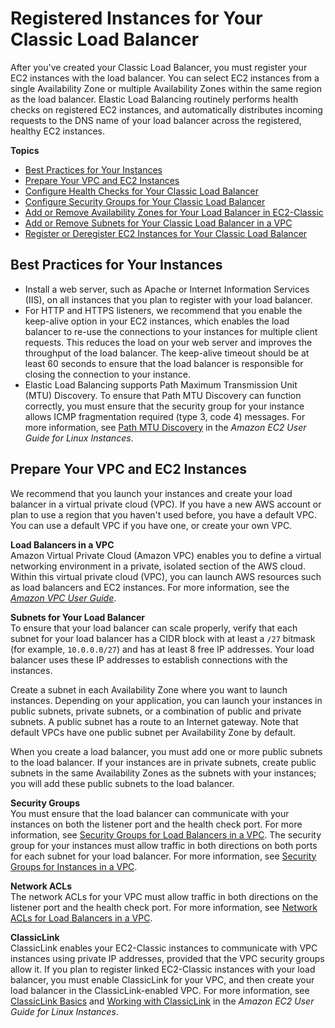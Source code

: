 # Registered Instances for Your Classic Load Balancer<a name="elb-backend-instances"></a>

After you've created your Classic Load Balancer, you must register your EC2 instances with the load balancer\. You can select EC2 instances from a single Availability Zone or multiple Availability Zones within the same region as the load balancer\. Elastic Load Balancing routinely performs health checks on registered EC2 instances, and automatically distributes incoming requests to the DNS name of your load balancer across the registered, healthy EC2 instances\.

**Topics**
+ [Best Practices for Your Instances](#backend-instance-best-practices)
+ [Prepare Your VPC and EC2 Instances](#set-up-ec2)
+ [Configure Health Checks for Your Classic Load Balancer](elb-healthchecks.md)
+ [Configure Security Groups for Your Classic Load Balancer](elb-security-groups.md)
+ [Add or Remove Availability Zones for Your Load Balancer in EC2\-Classic](enable-disable-az.md)
+ [Add or Remove Subnets for Your Classic Load Balancer in a VPC](elb-manage-subnets.md)
+ [Register or Deregister EC2 Instances for Your Classic Load Balancer](elb-deregister-register-instances.md)

## Best Practices for Your Instances<a name="backend-instance-best-practices"></a>
+ Install a web server, such as Apache or Internet Information Services \(IIS\), on all instances that you plan to register with your load balancer\.
+ For HTTP and HTTPS listeners, we recommend that you enable the keep\-alive option in your EC2 instances, which enables the load balancer to re\-use the connections to your instances for multiple client requests\. This reduces the load on your web server and improves the throughput of the load balancer\. The keep\-alive timeout should be at least 60 seconds to ensure that the load balancer is responsible for closing the connection to your instance\.
+ Elastic Load Balancing supports Path Maximum Transmission Unit \(MTU\) Discovery\. To ensure that Path MTU Discovery can function correctly, you must ensure that the security group for your instance allows ICMP fragmentation required \(type 3, code 4\) messages\. For more information, see [Path MTU Discovery](https://docs.aws.amazon.com/AWSEC2/latest/UserGuide/network_mtu.html#path_mtu_discovery) in the *Amazon EC2 User Guide for Linux Instances*\.

## Prepare Your VPC and EC2 Instances<a name="set-up-ec2"></a>

We recommend that you launch your instances and create your load balancer in a virtual private cloud \(VPC\)\. If you have a new AWS account or plan to use a region that you haven't used before, you have a default VPC\. You can use a default VPC if you have one, or create your own VPC\.

**Load Balancers in a VPC**  
Amazon Virtual Private Cloud \(Amazon VPC\) enables you to define a virtual networking environment in a private, isolated section of the AWS cloud\. Within this virtual private cloud \(VPC\), you can launch AWS resources such as load balancers and EC2 instances\. For more information, see the *[Amazon VPC User Guide](https://docs.aws.amazon.com/vpc/latest/userguide/)*\.

**Subnets for Your Load Balancer**  
To ensure that your load balancer can scale properly, verify that each subnet for your load balancer has a CIDR block with at least a `/27` bitmask \(for example, `10.0.0.0/27`\) and has at least 8 free IP addresses\. Your load balancer uses these IP addresses to establish connections with the instances\.

Create a subnet in each Availability Zone where you want to launch instances\. Depending on your application, you can launch your instances in public subnets, private subnets, or a combination of public and private subnets\. A public subnet has a route to an Internet gateway\. Note that default VPCs have one public subnet per Availability Zone by default\.

When you create a load balancer, you must add one or more public subnets to the load balancer\. If your instances are in private subnets, create public subnets in the same Availability Zones as the subnets with your instances; you will add these public subnets to the load balancer\.

**Security Groups**  
You must ensure that the load balancer can communicate with your instances on both the listener port and the health check port\. For more information, see [Security Groups for Load Balancers in a VPC](elb-security-groups.md#elb-vpc-security-groups)\. The security group for your instances must allow traffic in both directions on both ports for each subnet for your load balancer\. For more information, see [Security Groups for Instances in a VPC](elb-security-groups.md#elb-vpc-instance-security-groups)\.

**Network ACLs**  
The network ACLs for your VPC must allow traffic in both directions on the listener port and the health check port\. For more information, see [Network ACLs for Load Balancers in a VPC](elb-security-groups.md#elb-vpc-nacl)\.

**ClassicLink**  
ClassicLink enables your EC2\-Classic instances to communicate with VPC instances using private IP addresses, provided that the VPC security groups allow it\. If you plan to register linked EC2\-Classic instances with your load balancer, you must enable ClassicLink for your VPC, and then create your load balancer in the ClassicLink\-enabled VPC\. For more information, see [ClassicLink Basics](https://docs.aws.amazon.com/AWSEC2/latest/UserGuide/vpc-classiclink.html#classiclink-basics) and [Working with ClassicLink](https://docs.aws.amazon.com/AWSEC2/latest/UserGuide/vpc-classiclink.html#working-with-classiclink) in the *Amazon EC2 User Guide for Linux Instances*\.